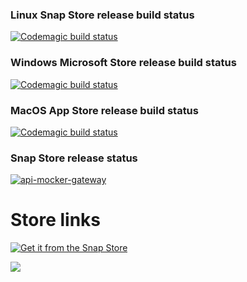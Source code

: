 
### Linux Snap Store release build status

[![Codemagic build status](https://api.codemagic.io/apps/6403ed83ff76441e2fefadc2/Linux-Snap-Store-Release/status_badge.svg)](https://codemagic.io/apps/6403ed83ff76441e2fefadc2/Linux-Snap-Store-Release/latest_build)

### Windows Microsoft Store release build status

[![Codemagic build status](https://api.codemagic.io/apps/6403ed83ff76441e2fefadc2/Windows-Microsoft-Store-Release/status_badge.svg)](https://codemagic.io/apps/6403ed83ff76441e2fefadc2/Windows-Microsoft-Store-Release/latest_build)

### MacOS App Store release build status

[![Codemagic build status](https://api.codemagic.io/apps/6403ed83ff76441e2fefadc2/macOS-App-Store-Release/status_badge.svg)](https://codemagic.io/apps/6403ed83ff76441e2fefadc2/macOS-App-Store-Release/latest_build)

### Snap Store release status

[![api-mocker-gateway](https://snapcraft.io/api-mocker-gateway/badge.svg)](https://snapcraft.io/api-mocker-gateway)

# Store links

[![Get it from the Snap Store](https://snapcraft.io/static/images/badges/en/snap-store-black.svg)](https://snapcraft.io/api-mocker-gateway)

<a href="ms-windows-store://pdp/?productid=9NVD2K8CB7RG&cid=&mode=mini">
	<img src="https://get.microsoft.com/images/en-US%20dark.svg"/>
</a>